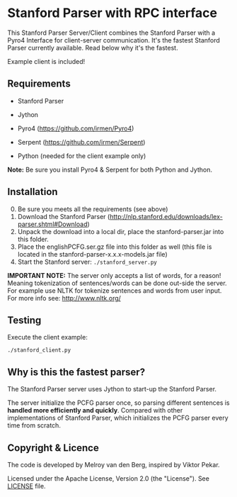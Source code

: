 Stanford Parser with RPC interface
==================================
This Stanford Parser Server/Client combines the Stanford Parser with a Pyro4 Interface for client-server communication. It's the fastest Stanford Parser currently available. 
Read below why it's the fastest.

Example client is included!

Requirements
------------
- Stanford Parser 
- Jython
- Pyro4 (https://github.com/irmen/Pyro4)
- Serpent (https://github.com/irmen/Serpent)


- Python (needed for the client example only)

**Note:** Be sure you install Pyro4 & Serpent for both Python and Jython.

Installation
------------
0. Be sure you meets all the requirements (see above)
1. Download the Stanford Parser (http://nlp.stanford.edu/downloads/lex-parser.shtml#Download)
2. Unpack the download into a local dir, place the stanford-parser.jar into this folder.
3. Place the englishPCFG.ser.gz file into this folder as well (this file is located in the stanford-parser-x.x.x-models.jar file)
4. Start the Stanford server: ```./stanford_server.py```

**IMPORTANT NOTE:** The server only accepts a list of words, for a reason! Meaning tokenization of sentences/words can be done out-side the server. For example use NLTK for tokenize sentences and words from user input. For more info see: http://www.nltk.org/

Testing
-------
Execute the client example:  


```./stanford_client.py```


Why is this the fastest parser?
-------------------------------
The Stanford Parser server uses Jython to start-up the Stanford Parser.

The server initialize the PCFG parser once, so parsing different sentences is **handled more efficiently and quickly**. Compared with other implementations of Stanford Parser, which initializes the PCFG parser every time from scratch.

Copyright &amp; Licence
-----------------------
The code is developed by Melroy van den Berg, inspired by Viktor Pekar. 

Licensed under the Apache License, Version 2.0 (the "License"). See [LICENSE](LICENSE) file.

